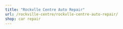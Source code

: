 ```yaml
---
title: "Rockvlle Centre Auto Repair"
url: /rockville-centre/rockvlle-centre-auto-repair/
shop: car repair
---
```

